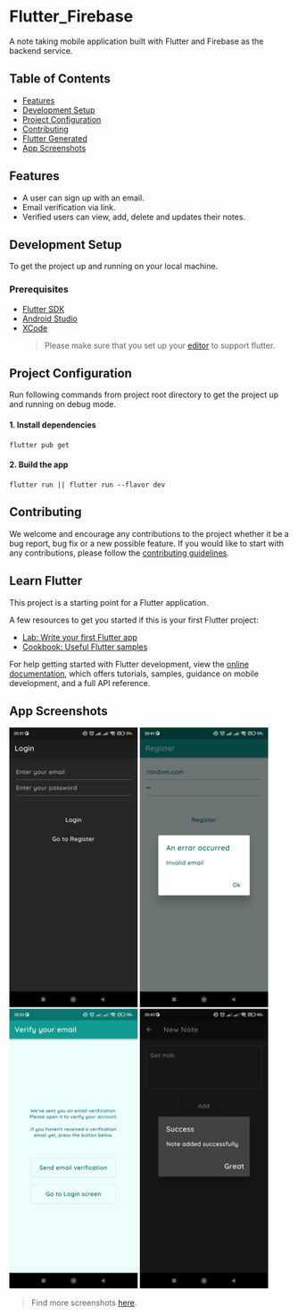 # Flutter_Firebase

A note taking mobile application built with Flutter and Firebase as the backend service.

## Table of Contents

- [Features](#features)
- [Development Setup](#development-setup)
- [Project Configuration](#project-configuration)
- [Contributing](#contributing)
- [Flutter Generated](#learn-flutter)
- [App Screenshots](#app-screenshots)

## Features

- A user can sign up with an email.
- Email verification via link.
- Verified users can view, add, delete and updates their notes.

## Development Setup

To get the project up and running on your local machine.

### Prerequisites

- [Flutter SDK](https://docs.flutter.dev/get-started/install/linux)
- [Android Studio](https://developer.android.com/studio)
- [XCode](https://developer.apple.com/xcode/)
  > Please make sure that you set up your [editor](https://docs.flutter.dev/get-started/editor) to support flutter.

## Project Configuration

Run following commands from project root directory to get the project up and running on debug mode.

#### 1. Install dependencies

```
flutter pub get
```

#### 2. Build the app

```
flutter run || flutter run --flavor dev
```

## Contributing

We welcome and encourage any contributions to the project whether it be a bug report, bug fix or a new possible feature. If you would like to start with any contributions, please follow the [contributing guidelines](.github/CONTRIBUTING.md).

## Learn Flutter

This project is a starting point for a Flutter application.

A few resources to get you started if this is your first Flutter project:

- [Lab: Write your first Flutter app](https://docs.flutter.dev/get-started/codelab)
- [Cookbook: Useful Flutter samples](https://docs.flutter.dev/cookbook)

For help getting started with Flutter development, view the
[online documentation](https://docs.flutter.dev/), which offers tutorials,
samples, guidance on mobile development, and a full API reference.

## App Screenshots

<img src="assets/screenshots/login_dark.jpg" width="230" height="500" />
<img src="assets/screenshots/register_error_light.jpg" width="230" height="500" />
<img src="assets/screenshots/verify_email_light.jpg" width="230" height="500" />
<img src="assets/screenshots/new_note_success_dark.jpg" width="230" height="500" />

> Find more screenshots [here](./assets/screenshots/).
